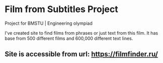 # Film from Subtitles Project

Project for BMSTU | Engineering olympiad

I've created site to find films from phrases or just text from this film. It has base from 500 different films and 600,000 different text lines.

## Site is accessible from url: https://filmfinder.ru/
